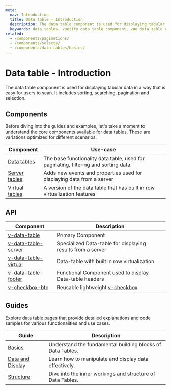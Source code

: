 ```yaml
---
meta:
  nav: Introduction
  title: Data table - Introduction
  description: The data table component is used for displaying tabular data in a way that is easy for users to scan. It includes sorting, searching, pagination and selection.
  keywords: data tables, vuetify data table component, vue data table component
related:
  - /components/paginations/
  - /components/selects/
  - /components/data-tables/basics/
---
```


# Data table - Introduction

The data table component is used for displaying tabular data in a way that is easy for users to scan. It includes sorting, searching, pagination and selection.

<entry />

## Components

Before diving into the guides and examples, let's take a moment to understand the core components available for data tables. These are variations optimized for different scenarios.

| Component | Use-case |
| - | - |
| [Data tables](/components/data-tables/data-tables/) | The base functionality data table, used for paginating, filtering and sorting data. |
| [Server tables](/components/data-tables/server-side-tables/) | Adds new events and properties used for displaying data from a server |
| [Virtual tables](/components/data-tables/virtual-tables/) | A version of the data table that has built in row virtualization features |

## API

| Component | Description |
| - | - |
| [v-data-table](/api/v-data-table/) | Primary Component |
| [v-data-table-server](/api/v-data-table-server/) | Specialized Data-table for displaying results from a server |
| [v-data-table-virtual](/api/v-data-table-virtual/) | Data-table with built in row virtualization |
| [v-data-table-footer](/api/v-data-table-footer/) | Functional Component used to display Data-table headers |
| [v-checkbox-btn](/api/v-checkbox-btn/) | Reusable lightweight [v-checkbox](/components/checkboxes) |

<api-inline hide-links />

## Guides

Explore data table pages that provide detailed explanations and code samples for various functionalities and use cases.

| Guide | Description |
|-|-|
| [Basics](/guides/data-tables/basics/) | Understand the fundamental building blocks of Data Tables. |
| [Data and Display](/guides/data-tables/data-and-display/) | Learn how to manipulate and display data effectively. |
| [Structure](/guides/data-tables/structure/) | Dive into the inner workings and structure of Data Tables. |

